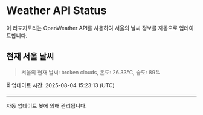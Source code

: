 
# Weather API Status

이 리포지토리는 OpenWeather API를 사용하여 서울의 날씨 정보를 자동으로 업데이트합니다.

## 현재 서울 날씨
> 서울의 현재 날씨: broken clouds, 온도: 26.33°C, 습도: 89%

⏳ 업데이트 시간: 2025-08-04 15:23:13 (UTC)

---
자동 업데이트 봇에 의해 관리됩니다.
